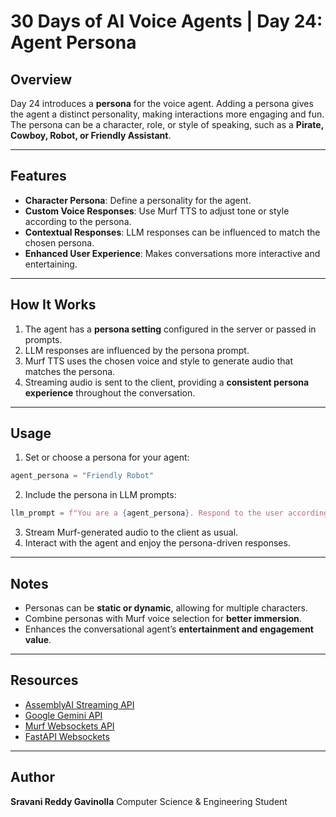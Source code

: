 # 30 Days of AI Voice Agents | Day 24: Agent Persona

## Overview
Day 24 introduces a **persona** for the voice agent. Adding a persona gives the agent a distinct personality, making interactions more engaging and fun. The persona can be a character, role, or style of speaking, such as a **Pirate, Cowboy, Robot, or Friendly Assistant**.

---

## Features
- **Character Persona**: Define a personality for the agent.
- **Custom Voice Responses**: Use Murf TTS to adjust tone or style according to the persona.
- **Contextual Responses**: LLM responses can be influenced to match the chosen persona.
- **Enhanced User Experience**: Makes conversations more interactive and entertaining.

---

## How It Works
1. The agent has a **persona setting** configured in the server or passed in prompts.
2. LLM responses are influenced by the persona prompt.
3. Murf TTS uses the chosen voice and style to generate audio that matches the persona.
4. Streaming audio is sent to the client, providing a **consistent persona experience** throughout the conversation.

---

## Usage
1. Set or choose a persona for your agent:
```python
agent_persona = "Friendly Robot"
````

2. Include the persona in LLM prompts:

```python
llm_prompt = f"You are a {agent_persona}. Respond to the user accordingly:\n{user_input}"
```

3. Stream Murf-generated audio to the client as usual.
4. Interact with the agent and enjoy the persona-driven responses.

---

## Notes

* Personas can be **static or dynamic**, allowing for multiple characters.
* Combine personas with Murf voice selection for **better immersion**.
* Enhances the conversational agent’s **entertainment and engagement value**.

---

## Resources

* [AssemblyAI Streaming API](https://www.assemblyai.com/docs/api-reference/streaming-api/streaming-api)
* [Google Gemini API](https://ai.google.dev/api/generate-content#method:-models.streamgeneratecontent)
* [Murf Websockets API](https://murf.ai/api/docs/text-to-speech/web-sockets)
* [FastAPI Websockets](https://fastapi.tiangolo.com/advanced/websockets/)

---

## Author

**Sravani Reddy Gavinolla**
Computer Science & Engineering Student

